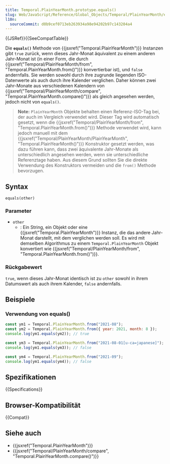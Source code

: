 ```yaml
---
title: Temporal.PlainYearMonth.prototype.equals()
slug: Web/JavaScript/Reference/Global_Objects/Temporal/PlainYearMonth/equals
l10n:
  sourceCommit: d0b9cef0713eb263934a98e94202b97c143204a4
---
```


{{JSRef}}{{SeeCompatTable}}

Die **`equals()`** Methode von {{jsxref("Temporal.PlainYearMonth")}} Instanzen gibt `true` zurück, wenn dieses Jahr-Monat äquivalent zu einem anderen Jahr-Monat ist (in einer Form, die durch {{jsxref("Temporal/PlainYearMonth/from", "Temporal.PlainYearMonth.from()")}} konvertierbar ist), und `false` andernfalls. Sie werden sowohl durch ihre zugrunde liegenden ISO-Datenwerte als auch durch ihre Kalender verglichen. Daher können zwei Jahr-Monate aus verschiedenen Kalendern von {{jsxref("Temporal/PlainYearMonth/compare", "Temporal.PlainYearMonth.compare()")}} als gleich angesehen werden, jedoch nicht von `equals()`.

> **Note:** `PlainYearMonth` Objekte behalten einen Referenz-ISO-Tag bei, der auch im Vergleich verwendet wird. Dieser Tag wird automatisch gesetzt, wenn die {{jsxref("Temporal/PlainYearMonth/from", "Temporal.PlainYearMonth.from()")}} Methode verwendet wird, kann jedoch manuell mit dem {{jsxref("Temporal/PlainYearMonth/PlainYearMonth", "Temporal.PlainYearMonth()")}} Konstruktor gesetzt werden, was dazu führen kann, dass zwei äquivalente Jahr-Monate als unterschiedlich angesehen werden, wenn sie unterschiedliche Referenztage haben. Aus diesem Grund sollten Sie die direkte Verwendung des Konstruktors vermeiden und die `from()` Methode bevorzugen.

## Syntax

```js-nolint
equals(other)
```

### Parameter

- `other`
  - : Ein String, ein Objekt oder eine {{jsxref("Temporal.PlainYearMonth")}} Instanz, die das andere Jahr-Monat darstellt, mit dem verglichen werden soll. Es wird mit demselben Algorithmus zu einem `Temporal.PlainYearMonth` Objekt konvertiert wie {{jsxref("Temporal/PlainYearMonth/from", "Temporal.PlainYearMonth.from()")}}.

### Rückgabewert

`true`, wenn dieses Jahr-Monat identisch ist zu `other` sowohl in ihrem Datumswert als auch ihrem Kalender, `false` andernfalls.

## Beispiele

### Verwendung von equals()

```js
const ym1 = Temporal.PlainYearMonth.from("2021-08");
const ym2 = Temporal.PlainYearMonth.from({ year: 2021, month: 8 });
console.log(ym1.equals(ym2)); // true

const ym3 = Temporal.PlainYearMonth.from("2021-08-01[u-ca=japanese]");
console.log(ym1.equals(ym3)); // false

const ym4 = Temporal.PlainYearMonth.from("2021-09");
console.log(ym1.equals(ym4)); // false
```

## Spezifikationen

{{Specifications}}

## Browser-Kompatibilität

{{Compat}}

## Siehe auch

- {{jsxref("Temporal.PlainYearMonth")}}
- {{jsxref("Temporal/PlainYearMonth/compare", "Temporal.PlainYearMonth.compare()")}}
